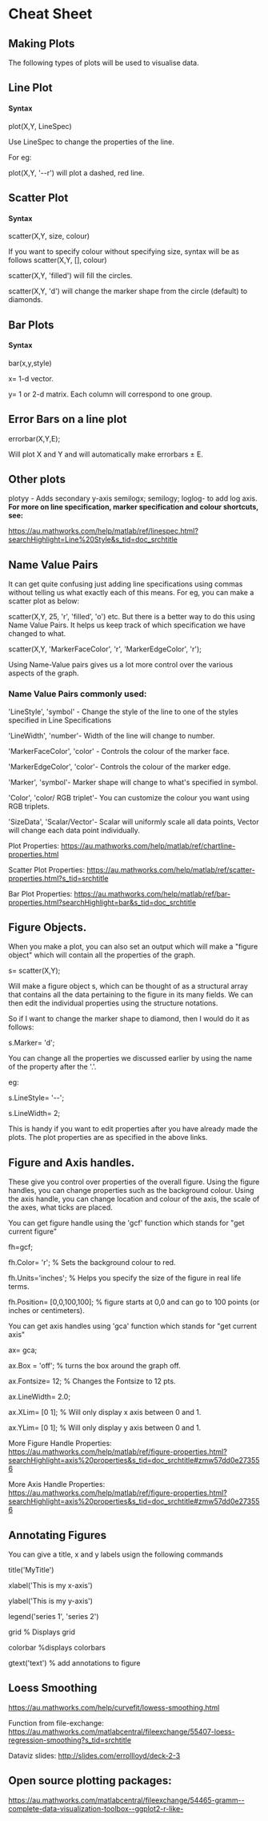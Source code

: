 # Cheat Sheet

## Making Plots
The following types of plots will be used to visualise data.
## Line Plot
#### Syntax
plot(X,Y, LineSpec)

Use LineSpec to change the properties of the line.

For eg:

plot(X,Y, '--r') will plot a dashed, red line.

## Scatter Plot
#### Syntax

scatter(X,Y, size, colour)

If you want to specify colour without specifying size, syntax will be as follows
scatter(X,Y, [], colour)

scatter(X,Y, 'filled') will fill the circles.

scatter(X,Y, 'd') will change the marker shape from the circle (default) to diamonds.

## Bar Plots
#### Syntax
bar(x,y,style)

x= 1-d vector.

y= 1 or 2-d matrix. Each column will correspond to one group.

## Error Bars on  a line plot

errorbar(X,Y,E);

Will plot X and Y and will automatically make errorbars &plusmn; E.

## Other plots

plotyy - Adds secondary y-axis
semilogx; semilogy; loglog- to add log axis.
<b> For more on line specification, marker specification and colour shortcuts, see:</b>

https://au.mathworks.com/help/matlab/ref/linespec.html?searchHighlight=Line%20Style&s_tid=doc_srchtitle

## Name Value Pairs

It can get quite confusing just adding line specifications using commas without telling us what exactly each of this means. For eg, you can make a scatter plot as below:

scatter(X,Y, 25, 'r', 'filled', 'o') etc. But there is a better way to do this using Name Value Pairs. It helps us keep track of which specification we have changed to what.

scatter(X,Y, 'MarkerFaceColor', 'r', 'MarkerEdgeColor', 'r'); 

Using Name-Value pairs gives us a lot more control over the various aspects of the graph.

### Name Value Pairs commonly used:

'LineStyle', 'symbol' - Change the style of the line to one of the styles specified in Line Specifications 

'LineWidth', 'number'- Width of the line will change to number.

'MarkerFaceColor', 'color' - Controls the colour of the marker face.

'MarkerEdgeColor', 'color'- Controls the colour of the marker edge.

'Marker', 'symbol'- Marker shape will change to what's specified in symbol.

'Color', 'color/ RGB triplet'- You can customize the colour you want using RGB triplets.

'SizeData', 'Scalar/Vector'- Scalar will uniformly scale all data points, Vector will change each data point individually.


Plot Properties: https://au.mathworks.com/help/matlab/ref/chartline-properties.html

Scatter Plot Properties: https://au.mathworks.com/help/matlab/ref/scatter-properties.html?s_tid=srchtitle

Bar Plot Properties: https://au.mathworks.com/help/matlab/ref/bar-properties.html?searchHighlight=bar&s_tid=doc_srchtitle

## Figure Objects.

When you make a plot, you can also set an output which will make a "figure object" which will contain all the properties of the graph. 

s= scatter(X,Y);

Will make a figure object s, which can be thought of as a structural array that contains all the data pertaining to the figure in its many fields. We can then edit the individual properties using the structure notations.

So if I want to change the marker shape to diamond, then I would do it as follows:

s.Marker= 'd';

You can change all the properties we discussed earlier by using the name of the property after the '.'.

eg:

s.LineStyle= '--';

s.LineWidth= 2;

This is handy if you want to edit properties after you have already made the plots. The plot properties are as specified in the above links.

## Figure and Axis handles.

These give you control over properties of the overall figure. Using the figure handles, you can change properties such as the background colour. Using the axis handle, you can change location and colour of the axis, the scale of the axes, what ticks are placed.

You can get figure handle using the 'gcf' function which stands for "get current figure"

fh=gcf;

fh.Color= 'r'; % Sets the background colour to red.

fh.Units='inches'; % Helps you specify the size of the figure in real life terms.

fh.Position= [0,0,100,100]; % figure starts at 0,0 and can go to 100 points (or inches or centimeters).

You can get axis handles using 'gca' function which stands for "get current axis"

ax= gca;

ax.Box = 'off'; % turns the box around the graph off.

ax.Fontsize= 12; % Changes the Fontsize to 12 pts.

ax.LineWidth= 2.0;

ax.XLim= [0 1]; % Will only display x axis between 0 and 1.

ax.YLim= [0 1]; % Will only display y axis between 0 and 1.

More Figure Handle Properties: https://au.mathworks.com/help/matlab/ref/figure-properties.html?searchHighlight=axis%20properties&s_tid=doc_srchtitle#zmw57dd0e273556

More Axis Handle Properties: https://au.mathworks.com/help/matlab/ref/figure-properties.html?searchHighlight=axis%20properties&s_tid=doc_srchtitle#zmw57dd0e273556

## Annotating Figures

You can give a title, x and y labels usign the following commands

title('MyTitle')

xlabel('This is my x-axis')

ylabel('This is my y-axis')

legend('series 1', 'series 2')

grid % Displays grid

colorbar %displays colorbars

gtext('text') % add annotations to figure

## Loess Smoothing

https://au.mathworks.com/help/curvefit/lowess-smoothing.html

Function from file-exchange: https://au.mathworks.com/matlabcentral/fileexchange/55407-loess-regression-smoothing?s_tid=srchtitle

Dataviz slides: http://slides.com/errollloyd/deck-2-3

## Open source plotting packages:

https://au.mathworks.com/matlabcentral/fileexchange/54465-gramm--complete-data-visualization-toolbox--ggplot2-r-like-


